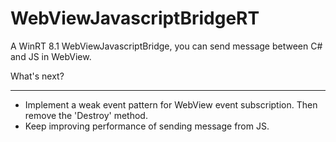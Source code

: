 WebViewJavascriptBridgeRT
=========================

A WinRT 8.1 WebViewJavascriptBridge, you can send message between C# and JS in WebView.

What's next?
______

- Implement a weak event pattern for WebView event subscription. Then remove the 'Destroy' method.
- Keep improving performance of sending message from JS.
